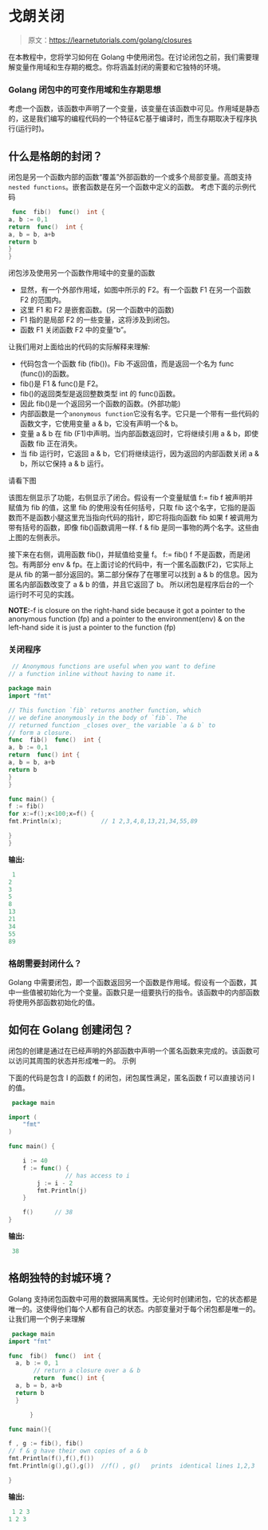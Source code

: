 # 戈朗关闭

> 原文：<https://learnetutorials.com/golang/closures>

在本教程中，您将学习如何在 Golang 中使用闭包。在讨论闭包之前，我们需要理解变量作用域和生存期的概念。你将涵盖封闭的需要和它独特的环境。

### Golang 闭包中的可变作用域和生存期思想

考虑一个函数，该函数中声明了一个变量，该变量在该函数中可见。作用域是静态的，这是我们编写的编程代码的一个特征&它基于编译时，而生存期取决于程序执行(运行时)。

## 什么是格朗的封闭？

闭包是另一个函数内部的函数“覆盖”外部函数的一个或多个局部变量。高朗支持`nested functions`。嵌套函数是在另一个函数中定义的函数。
考虑下面的示例代码

```go
 func  fib()  func()  int {
a, b := 0,1
return  func()  int {
a, b = b, a+b
return b
}
} 

```

闭包涉及使用另一个函数作用域中的变量的函数

*   显然，有一个外部作用域，如图中所示的 F2。有一个函数 F1 在另一个函数 F2 的范围内。
*   这里 F1 和 F2 是嵌套函数。(另一个函数中的函数)
*   F1 指的是局部 F2 的一些变量，这将涉及到闭包。
*   函数 F1 关闭函数 F2 中的变量“b”。

让我们用对上面给出的代码的实际解释来理解:

*   代码包含一个函数 fib (fib())。Fib 不返回值，而是返回一个名为 func (func())的函数。
*   fib()是 F1 & func()是 F2。
*   fib()的返回类型是返回整数类型 int 的 func()函数。
*   因此 fib()是一个返回另一个函数的函数。(外部功能)
*   内部函数是一个`anonymous function`它没有名字。它只是一个带有一些代码的函数文字，它使用变量 a & b，它没有声明一个& b。
*   变量 a & b 在 fib (F1)中声明。当内部函数返回时，它将继续引用 a & b，即使函数 fib 正在消失。
*   当 fib 运行时，它返回 a & b，它们将继续运行，因为返回的内部函数关闭 a & b，所以它保持 a & b 运行。

请看下图

该图左侧显示了功能，右侧显示了闭合。假设有一个变量赋值
f:= fib
f 被声明并赋值为 fib 的值，这里 fib 的使用没有任何括号，只取 fib 这个名字，它指的是函数而不是函数小腿这里充当指向代码的指针，即它将指向函数 fib
如果 f 被调用为带有括号的函数，即像 fib()函数调用一样. f & fib 是同一事物的两个名字。这些由上图的左侧表示。

接下来在右侧，调用函数 fib()，并赋值给变量 f。
f:= fib()
f 不是函数，而是闭包。有两部分 env & fp。在上面讨论的代码中，有一个匿名函数(F2)，它实际上是从 fib 的第一部分返回的。第二部分保存了在哪里可以找到 a & b 的信息。因为匿名内部函数改变了 a & b 的值，并且它返回了 b。
所以闭包是程序后台的一个运行时不可见的实践。

**NOTE:**-f is closure on the right-hand side because it got a pointer to the anonymous function (fp) and a pointer to the environment(env) & on the left-hand side it is just a pointer to the function (fp)

### 关闭程序

```go
 // Anonymous functions are useful when you want to define
// a function inline without having to name it.

package main
import "fmt"

// This function `fib` returns another function, which
// we define anonymously in the body of `fib`. The
// returned function _closes over_ the variable `a & b` to
// form a closure.
func  fib()  func()  int {
a, b := 0,1
return  func() int {
a, b = b, a+b
return b
}
}

func main() {
f := fib()
for x:=f();x<100;x=f() {
fmt.Println(x);           // 1 2,3,4,8,13,21,34,55,89

}
} 

```

**输出:**

```go
 1
2
3
5
8
13
21
34
55
89 
```

### 格朗需要封闭什么？

Golang 中需要闭包，即一个函数返回另一个函数是作用域。假设有一个函数，其中一些值被初始化为一个变量。函数只是一组要执行的指令。该函数中的内部函数将使用外部函数初始化的值。

## 如何在 Golang 创建闭包？

闭包的创建是通过在已经声明的外部函数中声明一个匿名函数来完成的。该函数可以访问其周围的状态并形成唯一的。
示例

下面的代码是包含 I 的函数 f 的闭包，闭包属性满足，匿名函数 f 可以直接访问 I 的值。

```go
 package main

import (
    "fmt"
)

func main() {

    i := 40
    f := func() {
                // has access to i
        j := i - 2
        fmt.Println(j)
    }

    f()      // 38
} 

```

**输出:**

```go
 38 
```

## 格朗独特的封城环境？

Golang 支持闭包函数中可用的数据隔离属性。无论何时创建闭包，它的状态都是唯一的。这使得他们每个人都有自己的状态。内部变量对于每个闭包都是唯一的。让我们用一个例子来理解

```go
 package main
import "fmt"

func  fib()  func()  int {
  a, b := 0, 1
       // return a closure over a & b
       return  func() int {
  a, b = b, a+b
  return b
  }

      }

func main(){

f , g := fib(), fib()  
// f & g have their own copies of a & b
fmt.Println(f(),f(),f())
fmt.Println(g(),g(),g())  //f() , g()   prints  identical lines 1,2,3

} 

```

**输出:**

```go
 1 2 3
1 2 3 
```